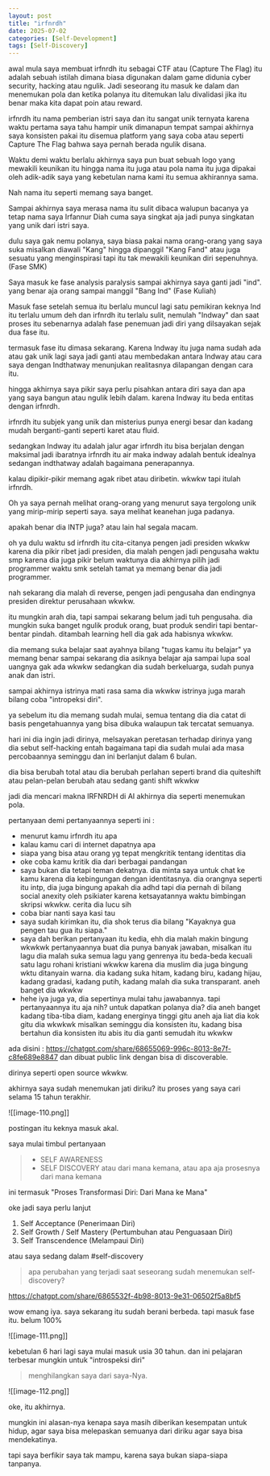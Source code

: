 ```yaml
---
layout: post
title: "irfnrdh"
date: 2025-07-02
categories: [Self-Development]
tags: [Self-Discovery]
---
```


awal mula saya membuat irfnrdh itu sebagai CTF atau (Capture The Flag) itu adalah sebuah istilah dimana biasa digunakan dalam game didunia cyber security, hacking atau ngulik. Jadi seseorang itu masuk ke dalam dan menemukan pola dan ketika polanya itu ditemukan lalu divalidasi jika itu benar maka kita dapat poin atau reward.

irfnrdh itu nama pemberian istri saya dan itu sangat unik ternyata karena waktu pertama saya tahu hampir unik dimanapun tempat sampai akhirnya saya konsisten pakai itu disemua platform yang saya coba atau seperti Capture The Flag bahwa saya pernah berada ngulik disana.

Waktu demi waktu berlalu akhirnya saya pun buat sebuah logo yang mewakili keunikan itu hingga nama itu juga atau pola nama itu juga dipakai oleh adik-adik saya yang kebetulan nama kami itu semua akhirannya sama.

Nah nama itu seperti memang saya banget. 

Sampai akhirnya saya merasa nama itu sulit dibaca walupun bacanya ya tetap nama saya Irfannur Diah cuma saya singkat aja jadi punya singkatan yang unik dari istri saya.

dulu saya gak nemu polanya, saya biasa pakai nama orang-orang yang saya suka 
misalkan diawali "Kang" hingga dipanggil "Kang Fand"  atau juga sesuatu yang menginspirasi tapi itu tak mewakili keunikan diri sepenuhnya. (Fase SMK)

Saya masuk ke fase analysis paralysis sampai akhirnya saya ganti jadi "ind".
yang benar aja orang sampai manggil "Bang Ind" (Fase Kuliah)

Masuk fase setelah semua itu berlalu muncul lagi satu pemikiran keknya Ind itu terlalu umum deh dan irfnrdh itu terlalu sulit, nemulah "Indway" dan saat proses itu sebenarnya adalah fase penemuan jadi diri yang dilsayakan sejak dua fase itu.

termasuk fase itu dimasa sekarang. Karena Indway itu juga nama sudah ada atau gak unik lagi saya jadi ganti atau membedakan antara Indway atau cara saya dengan Indthatway menunjukan realitasnya dilapangan dengan cara itu.

hingga akhirnya saya pikir saya perlu pisahkan antara diri saya dan apa yang saya bangun atau ngulik lebih dalam. karena Indway itu beda entitas dengan irfnrdh.

irfnrdh itu subjek yang unik dan misterius punya energi besar dan kadang mudah berganti-ganti seperti karet atau fluid.

sedangkan Indway itu adalah jalur agar irfnrdh itu bisa berjalan dengan maksimal jadi ibaratnya irfnrdh itu air maka indway adalah bentuk idealnya sedangan indthatway adalah bagaimana penerapannya.

kalau dipikir-pikir memang agak ribet atau diribetin. wkwkw
tapi itulah irfnrdh.

Oh ya saya pernah melihat orang-orang yang menurut saya tergolong unik yang mirip-mirip seperti saya. saya melihat keanehan juga padanya.

apakah benar dia INTP juga? atau lain hal segala macam.

oh ya dulu waktu sd irfnrdh itu cita-citanya pengen jadi presiden wkwkw
karena dia pikir ribet jadi presiden, dia malah pengen jadi pengusaha waktu smp
karena dia juga pikir belum waktunya dia akhirnya pilih jadi programmer waktu smk
setelah tamat ya memang benar dia jadi programmer.

nah sekarang dia malah di reverse, pengen jadi pengusaha dan endingnya presiden direktur perusahaan wkwkw.

itu mungkin arah dia, tapi sampai sekarang belum jadi tuh pengusaha.
dia mungkin suka banget ngulik produk orang, buat produk sendiri
tapi bentar-bentar pindah. ditambah learning hell dia gak ada habisnya wkwkw.

dia memang suka belajar saat ayahnya bilang "tugas kamu itu belajar"
ya memang benar sampai sekarang dia asiknya belajar aja sampai lupa soal
uangnya gak ada wkwkw sedangkan dia sudah berkeluarga, sudah punya anak dan istri. 

sampai akhirnya istrinya mati rasa sama dia wkwkw
istrinya juga marah bilang coba "intropeksi diri".

ya sebelum itu dia memang sudah mulai, semua tentang dia dia catat di basis pengetahuannya yang bisa dibuka walaupun tak tercatat semuanya.

hari ini dia ingin jadi dirinya, melsayakan peretasan terhadap dirinya
yang dia sebut self-hacking entah bagaimana tapi dia sudah mulai
ada masa percobaannya seminggu dan ini berlanjut dalam 6 bulan.

dia bisa berubah total atau dia berubah perlahan seperti brand dia quiteshift atau pelan-pelan berubah atau sedang ganti shift wkwkw

jadi dia mencari makna IRFNRDH di AI akhirnya dia seperti menemukan pola.

pertanyaan demi pertanyaannya seperti ini :
- menurut kamu irfnrdh itu apa
- kalau kamu cari di internet dapatnya apa
- siapa yang bisa atau orang yg tepat mengkritik tentang identitas dia
- oke coba kamu kritik dia dari berbagai pandangan
- saya bukan dia tetapi teman dekatnya. dia minta saya untuk chat ke kamu karena dia kebingungan dengan identitasnya. dia orangnya seperti itu intp, dia juga bingung apakah dia adhd tapi dia pernah di bilang social anexity oleh psikiater karena ketsayatannya waktu bimbingan skripsi wkwkw. cerita dia lucu sih
- coba biar nanti saya kasi tau
- saya sudah kirimkan itu, dia shok terus dia bilang "Kayaknya gua pengen tau gua itu siapa."
- saya dah berikan pertanyaan itu kedia, ehh dia malah makin bingung wkwkwk pertanyaannya buat dia punya banyak jawaban, misalkan itu lagu dia malah suka semua lagu yang genrenya itu beda-beda kecuali satu lagu rohani kristiani wkwkw karena dia muslim dia juga bingung wktu ditanyain warna. dia kadang suka hitam, kadang biru, kadang hijau, kadang gradasi, kadang putih, kadang malah dia suka transparant. aneh banget dia wkwkw
- hehe iya juga ya, dia sepertinya mulai tahu jawabannya. tapi pertanyaannya itu aja nih? untuk dapatkan polanya dia? dia aneh banget kadang tiba-tiba diam, kadang energinya tinggi gitu aneh aja liat dia kok gitu dia wkwkwk misalkan seminggu dia konsisten itu, kadang bisa bertahun dia konsisten itu abis itu dia ganti semudah itu wkwkw

ada disini : https://chatgpt.com/share/68655069-996c-8013-8e7f-c8fe689e8847
dan dibuat public link dengan bisa di discoverable.

dirinya seperti open source wkwkw.

akhirnya saya sudah menemukan jati diriku? 
itu proses yang saya cari selama 15 tahun terakhir.

![[image-110.png]]

postingan itu keknya masuk akal.

saya mulai timbul pertanyaan 

> - SELF AWARENESS 
> - SELF DISCOVERY 
>  atau dari mana kemana, atau apa aja prosesnya dari mana kemana

ini termasuk "Proses Transformasi Diri: Dari Mana ke Mana"

oke jadi saya perlu lanjut

1. Self Acceptance (Penerimaan Diri)
2. Self Growth / Self Mastery (Pertumbuhan atau Penguasaan Diri)
3. Self Transcendence (Melampaui Diri)

atau saya sedang dalam #self-discovery

> apa perubahan yang terjadi saat seseorang sudah menemukan self-discovery?

https://chatgpt.com/share/6865532f-4b98-8013-9e31-06502f5a8bf5

wow emang iya. saya sekarang itu sudah berani berbeda.
tapi masuk fase itu. belum 100%

![[image-111.png]]

kebetulan 6 hari lagi saya mulai masuk usia 30 tahun.
dan ini pelajaran terbesar mungkin untuk "introspeksi diri"

> menghilangkan saya dari saya-Nya.

![[image-112.png]]

oke, itu akhirnya.

mungkin ini alasan-nya kenapa saya masih diberikan kesempatan untuk hidup,
agar saya bisa melepaskan semuanya dari diriku agar saya bisa mendekatinya.

tapi saya berfikir saya tak mampu, karena saya bukan siapa-siapa tanpanya.
